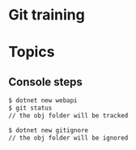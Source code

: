 # Git training

# Topics

## Console steps

```bash
$ dotnet new webapi
$ git status
// the obj folder will be tracked

$ dotnet new gitignore
// the obj folder will be ignored 
```
